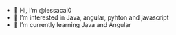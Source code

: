 - 👋 Hi, I’m @lessacai0
- 👀 I’m interested in Java, angular, pyhton and javascript
- 🌱 I’m currently learning Java and Angular

<!---
lessacai0/lessacai0 is a ✨ special ✨ repository because its `README.md` (this file) appears on your GitHub profile.
You can click the Preview link to take a look at your changes.
--->
